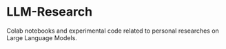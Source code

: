 # LLM-Research

Colab notebooks and experimental code related to personal researches on Large Language Models.
